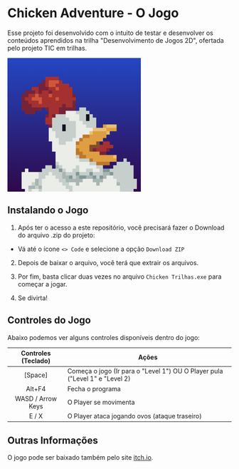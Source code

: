 # Chicken Adventure - O Jogo

Esse projeto foi desenvolvido com o intuito de testar e desenvolver os conteúdos aprendidos na trilha "Desenvolvimento de Jogos 2D", ofertada pelo projeto TIC em trilhas.

<img align="center" width="300" src="https://github.com/vinichagas/Chicken-Adventure/blob/main/Chicken%20Trilhas_Assets/icon.png">

## Instalando o Jogo

1. Após ter o acesso a este repositório, você precisará fazer o Download do arquivo .zip do projeto:
   
- Vá até o ícone ```<> Code``` e selecione a opção ```Download ZIP```

2. Depois de baixar o arquivo, você terá que extrair os arquivos.
 
3. Por fim, basta clicar duas vezes no arquivo ```Chicken Trilhas.exe``` para começar a jogar.
   
4. Se divirta!

## Controles do Jogo

Abaixo podemos ver alguns controles disponíveis dentro do jogo:

| Controles (Teclado) | Ações                                                                       |
|:-------------------:| --------------------------------------------------------------------------- |
| [Space]             | Começa o jogo (Ir para o "Level 1") OU O Player pula ("Level 1" e "Level 2) |
| Alt+F4              | Fecha o programa                                                            |
| WASD / Arrow Keys   | O Player se movimenta                                                       |
| E / X               | O Player ataca jogando ovos (ataque traseiro)                               |

## Outras Informações

O jogo pode ser baixado também pelo site [itch.io](https://vinichagas.itch.io/chicken-trilhas).
